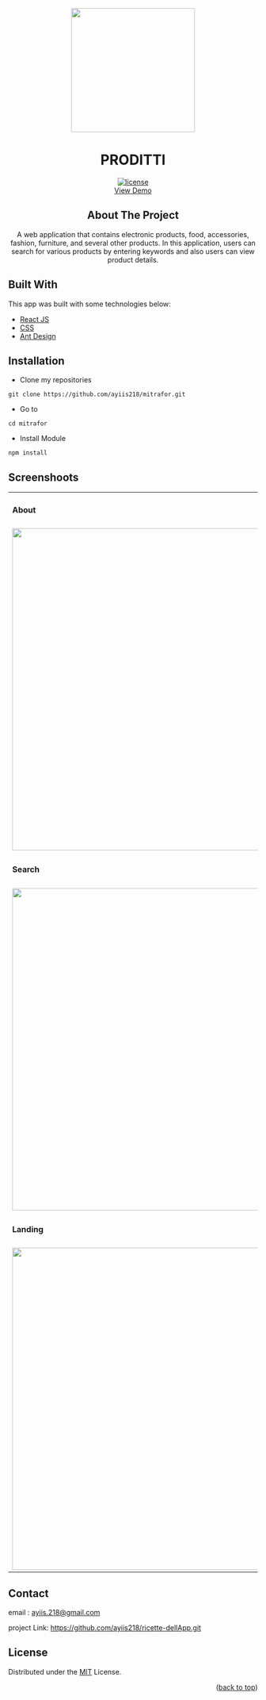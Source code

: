 <!-- PROJECT LOGO -->

<div align="center">

<img src="https://cdn.worldvectorlogo.com/logos/react-2.svg" align="center" width="250" height="auto" />
  <h1>PRODITTI</h1>
  
  [![license](https://img.shields.io/github/license/dec0dOS/amazing-github-template.svg?style=flat-square)](LICENSE)
  </br>
   <a href="https://ricette-dellapp-webapp.vercel.app/">View Demo</a>
  <h2>About The Project</h2>
  A web application that contains electronic products, food, accessories, fashion, furniture, and several other products. In this application, users can search for various products by entering keywords and also users can view product details.
</div>

## Built With
This app was built with some technologies below:
- [React JS](https://reactjs.com/)
- [CSS](https://www.w3schools.com/css/)
- [Ant Design](https://ant.design/)

## Installation
- Clone my repositories
```
git clone https://github.com/ayiis218/mitrafor.git
```
- Go to
```
cd mitrafor
```
- Install Module

```
npm install
```

## Screenshoots

<p align="center" display=flex>

<table>

<tr>
<td><h4 style="margin-buttom:8px">About</h4></td>
<td><h4 style="margin-buttom:8px">Contact</h4></td>
</tr>
<tr>
<td><image src="https://i.postimg.cc/TY8JPgZk/about.png" alt="" width=650></td>
<td><image src="https://i.postimg.cc/G3TjrqS8/contact.png" alt="" width=650/></td>
</tr>
<tr>
<td><h4 style="margin-buttom:8px">Search</h4></td>
<td><h4 style="margin-buttom:8px"></h4>Detail</td>
</tr>
<tr>
<td><image src="https://i.postimg.cc/CLjHnd0w/searchmit.png" alt="" width=650></td>
<td><image src="https://i.postimg.cc/Jz0N6xJz/detailmit.png" alt="" width=500/></td>
</tr>
<tr>
<td colspan="2"><h4 style="margin-buttom:8px">Landing</h4></td>
</tr>
<tr>
<td><image src="https://i.postimg.cc/SsBCJbtX/landingmit.png" alt="" width=650/></td>
</table>

## Contact

email : ayiis.218@gmail.com

project Link: https://github.com/ayiis218/ricette-dellApp.git

## License
Distributed under the [MIT](/LICENSE) License.
<p align="right">(<a href="#top">back to top</a>)</p>
